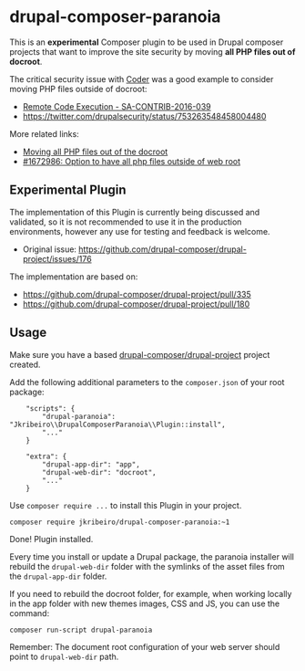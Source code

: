 # drupal-composer-paranoia
This is an __experimental__ Composer plugin to be used in Drupal composer projects that want to improve the site security by moving __all PHP files out of docroot__.

The critical security issue with [Coder](https://www.drupal.org/project/coder) was a good example to consider moving PHP files outside of docroot: 
- [Remote Code Execution - SA-CONTRIB-2016-039](https://www.drupal.org/node/2765575)
- https://twitter.com/drupalsecurity/status/753263548458004480

More related links:
- [Moving all PHP files out of the docroot](https://www.drupal.org/node/2767907)
- [#1672986: Option to have all php files outside of web root](https://www.drupal.org/node/1672986)

## Experimental Plugin
The implementation of this Plugin is currently being discussed and validated, so it is not recommended to use it in the production environments, however any use for testing and feedback is welcome.
- Original issue: https://github.com/drupal-composer/drupal-project/issues/176

The implementation are based on:
- https://github.com/drupal-composer/drupal-project/pull/335
- https://github.com/drupal-composer/drupal-project/pull/180

## Usage
Make sure you have a based [drupal-composer/drupal-project](https://github.com/drupal-composer/drupal-project) project created.

Add the following additional parameters to the `composer.json` of your root package:
```
    "scripts": {
        "drupal-paranoia": "Jkribeiro\\DrupalComposerParanoia\\Plugin::install",
        "..."
    }
```
```
    "extra": {
        "drupal-app-dir": "app",
        "drupal-web-dir": "docroot",
        "..."
    }
```
Use `composer require ...` to install this Plugin in your project.
```
composer require jkribeiro/drupal-composer-paranoia:~1
```

Done! Plugin installed.

Every time you install or update a Drupal package, the paranoia installer will rebuild the `drupal-web-dir` folder with the symlinks of the asset files from the `drupal-app-dir` folder.

If you need to rebuild the docroot folder, for example, when working locally in the app folder with new themes images, CSS and JS, you can use the command:
```
composer run-script drupal-paranoia
```
Remember: The document root configuration of your web server should point to `drupal-web-dir` path.
